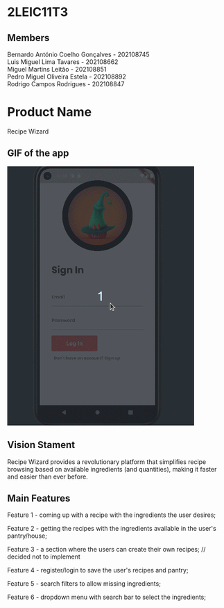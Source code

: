 # 2LEIC11T3
## Members

Bernardo António Coelho Gonçalves - 202108745  
Luis Miguel Lima Tavares - 202108662  
Miguel Martins Leitão - 202108851  
Pedro Miguel Oliveira Estela - 202108892  
Rodrigo Campos Rodrigues - 202108847  

# Product Name
Recipe Wizard

## GIF of the app
![image](images/ES-APP.gif)

## Vision Stament
Recipe Wizard provides a revolutionary platform that simplifies recipe browsing based on available ingredients  (and quantities), making it faster and easier than ever before.

## Main Features
Feature 1 - coming up with a recipe with the ingredients the user desires;

Feature 2 - getting the recipes with the ingredients available in the user's pantry/house; 

Feature 3 - a section where the users can create their own recipes; // decided not to implement

Feature 4 - register/login to save the user's recipes and pantry;

Feature 5 - search filters to allow missing ingredients;

Feature 6 - dropdown menu with search bar to select the ingredients;
